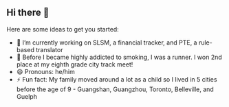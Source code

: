 ## Hi there 👋

Here are some ideas to get you started:

- 🔭 I’m currently working on SLSM, a financial tracker, and PTE, a rule-based translator
- 🏃 Before I became highly addicted to smoking, I was a runner. I won 2nd place at my eighth grade city track meet!
- 😄 Pronouns: he/him
- ⚡ Fun fact: My family moved around a lot as a child so I lived in 5 cities before the age of 9 - Guangshan, Guangzhou, Toronto, Belleville, and Guelph

